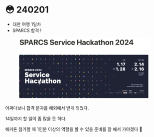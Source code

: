 # 😳 240201

* 대만 여행 1일차
* SPARCS 합격 !

<figure><img src="../.gitbook/assets/image.png" alt=""><figcaption></figcaption></figure>

어쩌다보니 합격 문자를 해외에서 받게 되었다.

14일까지 할 일이 좀 많을 듯 하다.

해커톤 참가할 때 1인분 이상의 역할을 할 수 있을 준비를 잘 해서 가야겠다 🫠
